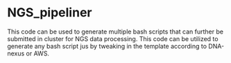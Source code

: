 # NGS_pipeliner
This code can be used to generate multiple bash scripts that can further be submitted in cluster for NGS data processing. 
This code can be utilized to generate any bash script jus by tweaking in the template according to DNA-nexus or AWS.

